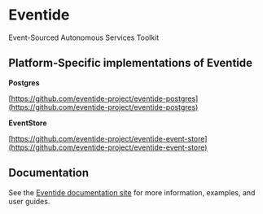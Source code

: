 # Eventide

Event-Sourced Autonomous Services Toolkit

## Platform-Specific implementations of Eventide

**Postgres**

[https://github.com/eventide-project/eventide-postgres](https://github.com/eventide-project/eventide-postgres)

**EventStore**

[https://github.com/eventide-project/eventide-event-store](https://github.com/eventide-project/eventide-event-store)

## Documentation

See the [Eventide documentation site](http://docs.eventide-project.org) for more information, examples, and user guides.
